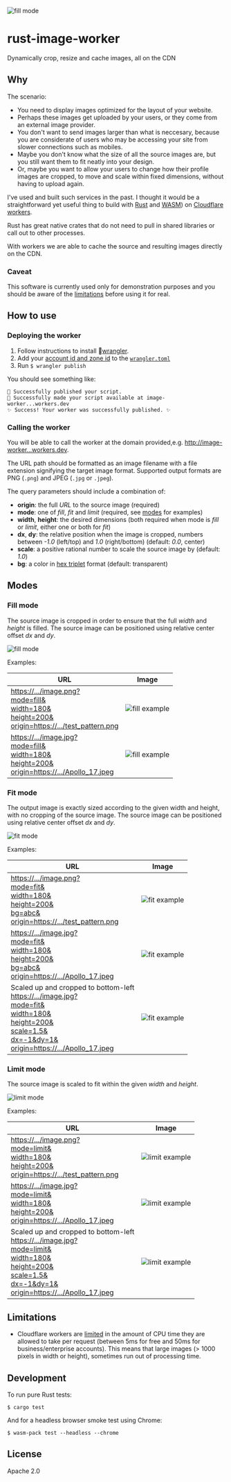 ![fill mode](docs/images/rusty.svg)

# rust-image-worker

Dynamically crop, resize and cache images, all on the CDN

## Why

The scenario:

- You need to display images optimized for the layout of your website.
- Perhaps these images get uploaded by your users, or they come from an external image provider.
- You don't want to send images larger than what is neccesary, because you are considerate of users who may be accessing your site from slower connections such as mobiles.
- Maybe you don't know what the size of all the source images are, but you still want them to fit neatly into your design.
- Or, maybe you want to allow your users to change how their profile images are cropped, to move and scale within fixed dimensions, without having to upload again.

I've used and built such services in the past. I thought it would be a straightforward yet useful thing to build with [Rust](https://www.rust-lang.org) and [WASM](https://webassembly.org)) on [Cloudflare workers](https://www.cloudflare.com/en-gb/products/cloudflare-workers/).

Rust has great native crates that do not need to pull in shared libraries or call out to other processes.

With workers we are able to cache the source and resulting images directly on the CDN.

### Caveat

This software is currently used only for demonstration purposes and you should be aware of the [limitations](#limitations) before using it for real.

## How to use

### Deploying the worker

1. Follow instructions to install 🤠[wrangler](https://github.com/cloudflare/wrangler).
2. Add your [account id and zone id](https://workers.cloudflare.com/docs/quickstart/api-keys/) to the [`wrangler.toml`](wrangler.toml)
3. Run `$ wrangler publish`

You should see something like:

```
🥳 Successfully published your script.
🥳 Successfully made your script available at image-worker...workers.dev
✨ Success! Your worker was successfully published. ✨
```

### Calling the worker

You will be able to call the worker at the domain provided,e.g. [http://image-worker...workers.dev](http://factorymethod.uk/image).

The URL path should be formatted as an image filename with a file extension signifying the target image format. Supported output formats are PNG (`.png`) and JPEG (`.jpg` or `.jpeg`).

The query parameters should include a combination of:

- **origin**: the full _URL_ to the source image (required)
- **mode**: one of _fill_, _fit_ and _limit_ (required, see [modes](#modes) for examples)
- **width**, **height**: the desired dimensions (both required when mode is _fill_ or _limit_, either one or both for _fit_)
- **dx**, **dy**: the relative position when the image is cropped, numbers between _-1.0_ (left/top) and _1.0_ (right/bottom) (default: _0.0_, center)
- **scale**: a positive rational number to scale the source image by (default: _1.0_)
- **bg**: a color in [hex triplet](https://en.wikipedia.org/wiki/Web_colors#Hex_triplet) format (default: transparent)

## Modes

### Fill mode

The source image is cropped in order to ensure that the full _width_ and _height_ is filled. The source image can be positioned using relative center offset _dx_ and _dy_.

![fill mode](docs/images/fill.png)

Examples:

| URL                                                                                                                                                                                                                               | Image                                                                                                                              |
| --------------------------------------------------------------------------------------------------------------------------------------------------------------------------------------------------------------------------------- | ---------------------------------------------------------------------------------------------------------------------------------- |
| [https://.../image.png?<br/>mode=fill&<br/>width=180&<br/>height=200&<br/>origin=https://.../test_pattern.png](https://factorymethod.uk/image.png?mode=fill&width=180&height=200&origin=http://factorymethod.uk/test_pattern.png) | ![fill example](https://factorymethod.uk/image.png?mode=fill&width=180&height=200&origin=http://factorymethod.uk/test_pattern.png) |
| [https://.../image.jpg?<br/>mode=fill&<br/>width=180&<br/>height=200&<br/>origin=https://.../Apollo_17.jpeg](https://factorymethod.uk/image.png?mode=fill&width=180&height=200&origin=http://factorymethod.uk/Apollo_17.jpeg)     | ![fill example](https://factorymethod.uk/image.jpeg?mode=fill&width=180&height=200&origin=http://factorymethod.uk/Apollo_17.jpeg)  |

### Fit mode

The output image is exactly sized according to the given width and height, with no cropping of the source image. The source image can be positioned using relative center offset _dx_ and _dy_.

![fit mode](docs/images/fit.png)

Examples:

| URL                                                                                                                                                                                                                                                                                                                      | Image                                                                                                                                                |
| ------------------------------------------------------------------------------------------------------------------------------------------------------------------------------------------------------------------------------------------------------------------------------------------------------------------------ | ---------------------------------------------------------------------------------------------------------------------------------------------------- |
| [https://.../image.png?<br/>mode=fit&<br/>width=180&<br/>height=200&<br/>bg=abc&<br/>origin=https://.../test_pattern.png](https://factorymethod.uk/image.png?mode=fit&width=180&height=200&bg=abc&origin=http://factorymethod.uk/test_pattern.png)                                                                       | ![fit example](https://factorymethod.uk/image.png?mode=fit&width=180&height=200&bg=abc&origin=http://factorymethod.uk/test_pattern.png)              |
| [https://.../image.jpg?<br/>mode=fit&<br/>width=180&<br/>height=200&<br/>bg=abc&<br/>origin=https://.../Apollo_17.jpeg](https://factorymethod.uk/image.png?mode=fit&width=180&height=200&bg=abc&origin=http://factorymethod.uk/Apollo_17.jpeg)                                                                           | ![fit example](https://factorymethod.uk/image.jpeg?mode=fit&width=180&height=200&bg=abc&origin=http://factorymethod.uk/Apollo_17.jpeg)               |
| Scaled up and cropped to bottom-left<br/>[https://.../image.jpg?<br/>mode=fit&<br/>width=180&<br/>height=200&<br/>scale=1.5&<br/>dx=-1&dy=1&<br/>origin=https://.../Apollo_17.jpeg](https://factorymethod.uk/image.png?mode=fit&width=180&height=200&dx=-1&dy=1&scale=1.5&origin=http://factorymethod.uk/Apollo_17.jpeg) | ![fit example](https://factorymethod.uk/image.jpeg?mode=fit&width=180&height=200&dx=-1&dy=1&scale=1.5&origin=http://factorymethod.uk/Apollo_17.jpeg) |

### Limit mode

The source image is scaled to fit within the given _width_ and _height_.

![limit mode](docs/images/limit.png)

Examples:

| URL                                                                                                                                                                                                                                                                                                                          | Image                                                                                                                                                    |
| ---------------------------------------------------------------------------------------------------------------------------------------------------------------------------------------------------------------------------------------------------------------------------------------------------------------------------- | -------------------------------------------------------------------------------------------------------------------------------------------------------- |
| [https://.../image.png?<br/>mode=limit&<br/>width=180&<br/>height=200&<br/>origin=https://.../test_pattern.png](https://factorymethod.uk/image.png?mode=limit&width=180&height=200&&origin=http://factorymethod.uk/test_pattern.png)                                                                                         | ![limit example](https://factorymethod.uk/image.png?mode=limit&width=180&height=200&origin=http://factorymethod.uk/test_pattern.png)                     |
| [https://.../image.jpg?<br/>mode=limit&<br/>width=180&<br/>height=200&<br/>origin=https://.../Apollo_17.jpeg](https://factorymethod.uk/image.png?mode=limit&width=180&height=200&&origin=http://factorymethod.uk/Apollo_17.jpeg)                                                                                             | ![limit example](https://factorymethod.uk/image.jpeg?mode=limit&width=180&height=200&origin=http://factorymethod.uk/Apollo_17.jpeg)                      |
| Scaled up and cropped to bottom-left<br/>[https://.../image.jpg?<br/>mode=limit&<br/>width=180&<br/>height=200&<br/>scale=1.5&<br/>dx=-1&dy=1&<br/>origin=https://.../Apollo_17.jpeg](https://factorymethod.uk/image.png?mode=limit&width=180&height=200&dx=-1&dy=1&scale=1.5&origin=http://factorymethod.uk/Apollo_17.jpeg) | ![limit example](https://factorymethod.uk/image.jpeg?mode=limit&width=180&height=200&dx=-1&dy=1&scale=1.5&origin=http://factorymethod.uk/Apollo_17.jpeg) |

## Limitations

- Cloudflare workers are [limited](https://developers.cloudflare.com/workers/writing-workers/resource-limits/) in the amount of CPU time they are allowed to take per request (between 5ms for free and 50ms for business/enterprise accounts). This means that large images (> 1000 pixels in width or height), sometimes run out of processing time.

## Development

To run pure Rust tests:

```
$ cargo test
```

And for a headless browser smoke test using Chrome:

```
$ wasm-pack test --headless --chrome
```

## License

Apache 2.0
